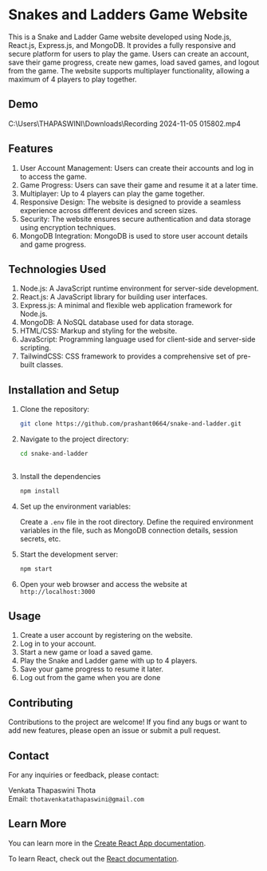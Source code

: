 
# Snakes and Ladders Game Website

This is a Snake and Ladder Game website developed using Node.js, React.js, Express.js, and MongoDB. It provides a fully responsive and secure platform for users to play the game. Users can create an account, save their game progress, create new games, load saved games, and logout from the game. The website supports multiplayer functionality, allowing a maximum of 4 players to play together.

## Demo



C:\Users\THAPASWINI\Downloads\Recording 2024-11-05 015802.mp4



## Features

1. User Account Management: Users can create their accounts and log in to access the game. <br/>
2. Game Progress: Users can save their game and resume it at a later time. <br/>
3. Multiplayer: Up to 4 players can play the game together. <br/>
4. Responsive Design: The website is designed to provide a seamless experience across different devices and screen sizes. <br/>
5. Security: The website ensures secure authentication and data storage using encryption techniques. <br/>
6. MongoDB Integration: MongoDB is used to store user account details and game progress. <br/>

## Technologies Used

1. Node.js: A JavaScript runtime environment for server-side development. <br/>
2. React.js: A JavaScript library for building user interfaces. <br/>
3. Express.js: A minimal and flexible web application framework for Node.js. <br/>
4. MongoDB: A NoSQL database used for data storage. <br/>
5. HTML/CSS: Markup and styling for the website. <br/>
6. JavaScript: Programming language used for client-side and server-side scripting. <br/>
7. TailwindCSS:  CSS framework to provides a comprehensive set of pre-built classes.

## Installation and Setup

1. Clone the repository:

   ```bash
   git clone https://github.com/prashant0664/snake-and-ladder.git

2. Navigate to the project directory:

   ```bash
   cd snake-and-ladder
  
3. Install the dependencies

   ```bash
   npm install

4. Set up the environment variables:

   Create a `.env` file in the root directory.
   Define the required environment variables in the file, such as MongoDB connection details, session secrets, etc.

5. Start the development server:

   ```bash
   npm start

6. Open your web browser and access the website at `http://localhost:3000`

## Usage

1. Create a user account by registering on the website. <br/>
2. Log in to your account. <br/>
3. Start a new game or load a saved game. <br/>
4. Play the Snake and Ladder game with up to 4 players. <br/>
5. Save your game progress to resume it later. <br/>
6. Log out from the game when you are done <br/>

## Contributing

Contributions to the project are welcome! If you find any bugs or want to add new features, please open an issue or submit a pull request.

## Contact
For any inquiries or feedback, please contact:

Venkata Thapaswini Thota <br/>
Email: `thotavenkatathapaswini@gmail.com`

## Learn More
You can learn more in the [Create React App documentation](https://facebook.github.io/create-react-app/docs/getting-started).

To learn React, check out the [React documentation](https://reactjs.org/).
